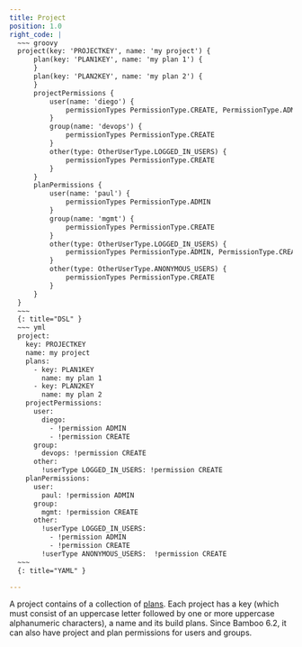```yaml
---
title: Project
position: 1.0
right_code: |
  ~~~ groovy
  project(key: 'PROJECTKEY', name: 'my project') {
      plan(key: 'PLAN1KEY', name: 'my plan 1') {
      }
      plan(key: 'PLAN2KEY', name: 'my plan 2') {
      }
      projectPermissions {
          user(name: 'diego') {
              permissionTypes PermissionType.CREATE, PermissionType.ADMIN
          }
          group(name: 'devops') {
              permissionTypes PermissionType.CREATE
          }
          other(type: OtherUserType.LOGGED_IN_USERS) {
              permissionTypes PermissionType.CREATE
          }
      }   
      planPermissions {
          user(name: 'paul') {
              permissionTypes PermissionType.ADMIN
          }
          group(name: 'mgmt') {
              permissionTypes PermissionType.CREATE
          }
          other(type: OtherUserType.LOGGED_IN_USERS) {
              permissionTypes PermissionType.ADMIN, PermissionType.CREATE
          }
          other(type: OtherUserType.ANONYMOUS_USERS) {
              permissionTypes PermissionType.CREATE
          }
      }
  }
  ~~~
  {: title="DSL" }
  ~~~ yml
  project:
    key: PROJECTKEY
    name: my project
    plans:
      - key: PLAN1KEY
        name: my plan 1
      - key: PLAN2KEY
        name: my plan 2
    projectPermissions:
      user:
        diego:
          - !permission ADMIN
          - !permission CREATE        
      group:
        devops: !permission CREATE
      other:
        !userType LOGGED_IN_USERS: !permission CREATE     
    planPermissions:
      user:
        paul: !permission ADMIN
      group:
        mgmt: !permission CREATE
      other:
        !userType LOGGED_IN_USERS:
          - !permission ADMIN        
          - !permission CREATE     
        !userType ANONYMOUS_USERS:  !permission CREATE                   
  ~~~
  {: title="YAML" }

---
```


A project contains of a collection of [plans](#plan). Each project has a key (which must consist of an uppercase
letter followed by one or more uppercase alphanumeric characters), a name and its build plans. Since Bamboo 6.2, it
can also have project and plan permissions for users and groups.
